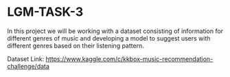 # LGM-TASK-3
In this project we will be working with a dataset consisting of information for different genres of music and developing a model to suggest users with different
genres based on their listening pattern.

Dataset Link: https://www.kaggle.com/c/kkbox-music-recommendation-challenge/data

